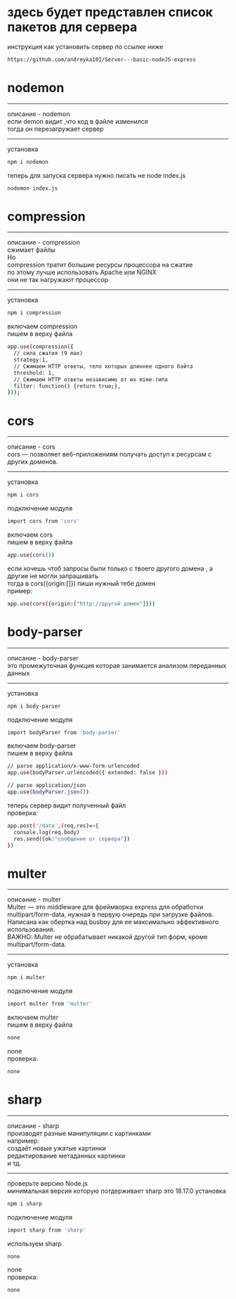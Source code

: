 # здесь будет представлен список пакетов для сервера

инструкция как установить сервер по ссылке ниже

``` bash
https://github.com/andreyka101/Server---basic-nodeJS-express
```
<!-- ------------------------------------------ -->
# nodemon

___

описание - nodemon
<br/>
если demon видит ,что код в файле изменился
<br/>
тогда он перезагружает сервер

___

установка

``` bash
npm i nodemon
```
теперь для запуска сервера нужно писать не node index.js
``` bash
nodemon index.js
```
<!-- ------------------------------------------ -->
# compression

___

описание - compression
<br/>
сжимает файлы
<br/>
Но
<br/>
compression тратит большие ресурсы процессора на сжатие
<br/>
по этому лучше использовать Apache или NGINX
<br/>
они не так нагружают процессор

___

установка

``` bash
npm i compression
```
включаем compression
<br/>
пишем в верху файла

``` bash
app.use(compression({
  // сила сжатия (9 max)
  strategy:1,
  // Сжимаем HTTP ответы, тело которых длиннее одного байта
  threshold: 1,
  // Сжимаем HTTP ответы независимо от их mime-типа
  filter: function() {return true;},
})); 
```

<!-- ------------------------------------------ -->
# cors

___

описание - cors
<br/>
cors — позволяет веб-приложениям получать доступ к ресурсам с других доменов.

___

установка

``` bash
npm i cors
```
подключение модуля
``` bash
import cors from 'cors'
```

включаем cors
<br/>
пишем в верху файла

``` bash
app.use(cors())
```
если хочешь чтоб запросы были только с твоего другого домена , а другие не могли запрашивать 
<br/>
тогда в cors({origin:[]}) пиши нужный тебе домен
<br/>
пример:

``` bash
app.use(cors({origin:["http://другой домен"]}))
```
<!-- ------------------------------------------ -->
# body-parser

___

описание - body-parser
<br/>
это промежуточная функция которая занимается анализом переданных данных

___

установка

``` bash
npm i body-parser
```
подключение модуля
``` bash
import bodyParser from 'body-parser'
```

включаем body-parser
<br/>
пишем в верху файла

``` bash
// parse application/x-www-form-urlencoded
app.use(bodyParser.urlencoded({ extended: false }))

// parse application/json
app.use(bodyParser.json())
```
теперь сервер видит полученный файл
<br/>
проверка:

``` bash
app.post('/data',(req,res)=>{
  console.log(req.body)
  res.send({ok:"сообщение от сервера"})
})
```
<!-- ------------------------------------------ -->
# multer

___

описание - multer
<br/>
Multer — это middleware для фреймворка express для обработки multipart/form-data, нужная в первую очередь при загрузке файлов. Написана как обертка над busboy для ее максимально эффективного использования.
<br/>
ВАЖНО: Multer не обрабатывает никакой другой тип форм, кроме multipart/form-data.

___

установка

``` bash
npm i multer
```
подключение модуля
``` bash
import multer from 'multer'
```

включаем multer
<br/>
пишем в верху файла

``` bash
none
```
none
<br/>
проверка:

``` bash
none
```
<!-- ------------------------------------------ -->
# sharp

___

описание - sharp
<br/>
производят разные манипуляции с картинками 
<br/>
например:
<br/>
создаёт новые ужатые картинки
<br/>
редактирование метаданных картинки
<br/>
и тд.


___

проверьте версию Node.js 
<br/>
минимальная версия которую потдерживает sharp это 18.17.0
установка

``` bash
npm i sharp
```
подключение модуля
``` bash
import sharp from 'sharp'
```

используем sharp

``` bash
none
```
none
<br/>
проверка:

``` bash
none
```


